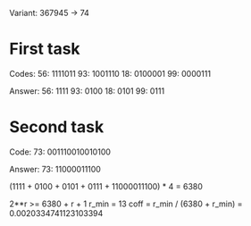 Variant: 367945 -> 74

# First task
Codes:
    56: 1111011
    93: 1001110
    18: 0100001
    99: 0000111

Answer:
    56: 1111
    93: 0100
    18: 0101
    99: 0111



# Second task
Code:
    73: 001110010010100 

Answer:
    73: 11000011100

(1111 + 0100 + 0101 + 0111 + 11000011100) * 4 = 6380

2**r >= 6380 + r + 1
r_min = 13
coff = r_min / (6380 + r_min) =  0.0020334741123103394  